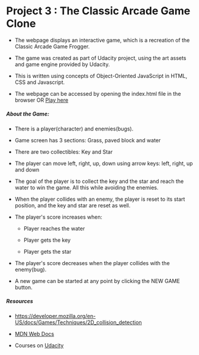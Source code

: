  # Project 3 : The Classic Arcade Game Clone


* The webpage displays an interactive game, which is a recreation of the Classic Arcade Game Frogger.

* The game was created as part of Udacity project, using the art assets and game engine provided by Udacity.

* This is written using concepts of Object-Oriented JavaScript in HTML, CSS and Javascript.

* The webpage can be accessed by opening the index.html file in the browser  OR  [Play here](https://faazaah.github.io/Classic-Arcade-Game/)


 ##### About the Game: 


* There is a player(character) and enemies(bugs).

* Game screen has 3 sections: Grass, paved block and water

* There are two collectibles: Key and Star

* The player can move left, right, up, down using arrow keys: left, right, up and down

* The goal of the player is to collect the key and the star and reach the water to win the game. All this while avoiding the enemies.
* When the player collides with an enemy, the player is reset to its start position, and the key and star are reset as well.

* The player's score increases when: 
    
	* Player reaches the water 
    
	* Player gets the key
    
	* Player gets the star

* The player's score decreases when the player collides with the enemy(bug).

* A new game can be started at any point by clicking the NEW GAME button.

 ##### Resources


* https://developer.mozilla.org/en-US/docs/Games/Techniques/2D_collision_detection
 
* [MDN Web Docs](https://developer.mozilla.org/en-US/)

* Courses on [Udacity](https://www.udacity.com/)
